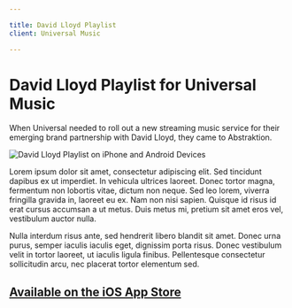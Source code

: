 ```yaml
---

title: David Lloyd Playlist
client: Universal Music

---
```


# David Lloyd Playlist for Universal Music

When Universal needed to roll out a new streaming music service for their emerging brand partnership with David Lloyd, they came to Abstraktion.

<div class="project-image" markdown="1">
  <img src="{% asset_path project_images/playlist.png %}" alt="David Lloyd Playlist on iPhone and Android Devices" />
</div>

Lorem ipsum dolor sit amet, consectetur adipiscing elit. Sed tincidunt dapibus ex ut imperdiet. In vehicula ultrices laoreet. Donec tortor magna, fermentum non lobortis vitae, dictum non neque. Sed leo lorem, viverra fringilla gravida in, laoreet eu ex. Nam non nisi sapien. Quisque id risus id erat cursus accumsan a ut metus. Duis metus mi, pretium sit amet eros vel, vestibulum auctor nulla.

Nulla interdum risus ante, sed hendrerit libero blandit sit amet. Donec urna purus, semper iaculis iaculis eget, dignissim porta risus. Donec vestibulum velit in tortor laoreet, ut iaculis ligula finibus. Pellentesque consectetur sollicitudin arcu, nec placerat tortor elementum sed.

## [Available on the iOS App Store](https://itunes.apple.com/gb/app/david-lloyd-playlist/id786134358?mt=8)
